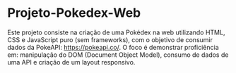 # Projeto-Pokedex-Web
Este projeto consiste na criação de uma Pokédex na web utilizando HTML, CSS e JavaScript puro (sem frameworks), com o objetivo de consumir dados da PokeAPI: https://pokeapi.co/. O foco é demonstrar proficiência em: manipulação do DOM (Document Object Model), consumo de dados de uma API e criação de um layout responsivo.
